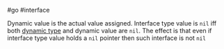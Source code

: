 #go #interface 

Dynamic value is the actual value assigned. Interface type value is `nil` iff both [dynamic type](/techstack/go/dynamic%20type.md) and dynamic value are `nil`.
The effect is that even if interface type value holds a `nil` pointer then such interface is not `nil`